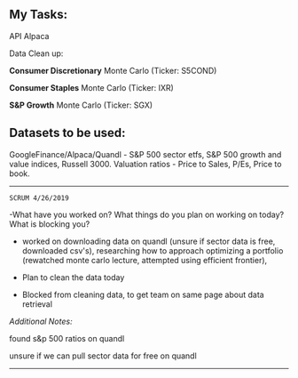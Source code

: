 **My Tasks:**
--
API Alpaca

Data Clean up:

**Consumer Discretionary** Monte Carlo
(Ticker: S5COND)

**Consumer Staples** Monte Carlo
(Ticker: IXR)

**S&P Growth** Monte Carlo
(Ticker: SGX)

__Datasets to be used:__
--


GoogleFinance/Alpaca/Quandl - S&P 500 sector etfs, S&P 500 growth and value indices, Russell 3000. Valuation ratios - Price to Sales, P/Es, Price to book.

----

    SCRUM 4/26/2019
    
-What have you worked on?
What things do you plan on working on today?
What is blocking you?

- worked on downloading data on quandl (unsure if sector data is free, downloaded csv's), researching how  to approach optimizing a portfolio (rewatched monte carlo lecture, attempted using efficient frontier), 

- Plan to clean the data today

- Blocked from cleaning data, to get team on same page about data retrieval

*Additional Notes:*

found s&p 500 ratios on quandl

unsure if we can pull sector data for free on quandl


----